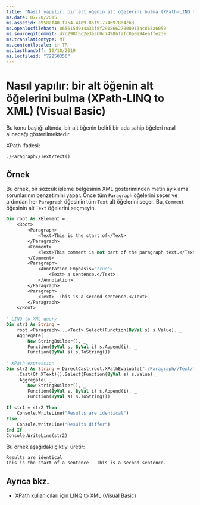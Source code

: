 ```yaml
---
title: 'Nasıl yapılır: bir alt öğenin alt öğelerini bulma (XPath-LINQ to XML) (Visual Basic)'
ms.date: 07/20/2015
ms.assetid: a958af40-f754-4409-85f9-7746978d4cb3
ms.openlocfilehash: 865615d014a33f8f29186627000913ac865a6050
ms.sourcegitcommit: d7c298f6c2e3aab0c7498bfafc0a0a94ea1fe23e
ms.translationtype: MT
ms.contentlocale: tr-TR
ms.lasthandoff: 10/10/2019
ms.locfileid: "72250356"
---
```

# <a name="how-to-find-descendants-of-a-child-element-xpath-linq-to-xml-visual-basic"></a>Nasıl yapılır: bir alt öğenin alt öğelerini bulma (XPath-LINQ to XML) (Visual Basic)
Bu konu başlığı altında, bir alt öğenin belirli bir ada sahip öğeleri nasıl alınacağı gösterilmektedir.  
  
 XPath ifadesi:  
  
 `./Paragraph//Text/text()`  
  
## <a name="example"></a>Örnek  
 Bu örnek, bir sözcük işleme belgesinin XML gösteriminden metin ayıklama sorunlarının benzetimini yapar. Önce tüm `Paragraph` öğelerini seçer ve ardından her `Paragraph` öğesinin tüm `Text` alt öğelerini seçer. Bu, `Comment` öğesinin alt `Text` öğelerini seçmeyin.  
  
```vb  
Dim root As XElement = _  
    <Root>  
        <Paragraph>  
            <Text>This is the start of</Text>  
        </Paragraph>  
        <Comment>  
            <Text>This comment is not part of the paragraph text.</Text>  
        </Comment>  
        <Paragraph>  
            <Annotation Emphasis='true'>  
                <Text> a sentence.</Text>  
            </Annotation>  
        </Paragraph>  
        <Paragraph>  
            <Text>  This is a second sentence.</Text>  
        </Paragraph>  
    </Root>  
  
' LINQ to XML query  
Dim str1 As String = _  
    root.<Paragraph>...<Text>.Select(Function(ByVal s) s.Value). _  
    Aggregate( _  
        New StringBuilder(), _  
        Function(ByVal s, ByVal i) s.Append(i), _  
        Function(ByVal s) s.ToString())  
  
' XPath expression  
Dim str2 As String = DirectCast(root.XPathEvaluate("./Paragraph//Text/text()"), IEnumerable) _  
    .Cast(Of XText)().Select(Function(ByVal s) s.Value) _  
    .Aggregate( _  
        New StringBuilder(), _  
        Function(ByVal s, ByVal i) s.Append(i), _  
        Function(ByVal s) s.ToString())  
  
If str1 = str2 Then  
    Console.WriteLine("Results are identical")  
Else  
    Console.WriteLine("Results differ")  
End If  
Console.WriteLine(str2)  
```  
  
 Bu örnek aşağıdaki çıktıyı üretir:  
  
```console  
Results are identical  
This is the start of a sentence.  This is a second sentence.  
```  
  
## <a name="see-also"></a>Ayrıca bkz.

- [XPath kullanıcıları için LINQ to XML (Visual Basic)](../../../../visual-basic/programming-guide/concepts/linq/linq-to-xml-for-xpath-users.md)
